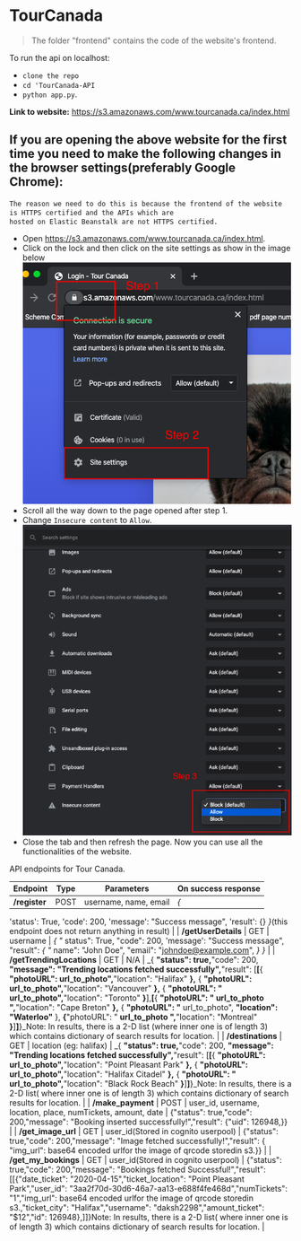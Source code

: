 # TourCanada

> The folder "frontend" contains the code of the website's frontend.

To run the api on localhost:
* `clone the repo`
* `cd 'TourCanada-API`
* `python app.py`.

<b>Link to website:</b> https://s3.amazonaws.com/www.tourcanada.ca/index.html

## If you are opening the above website for the first time you need to make the following changes in the browser settings(preferably Google Chrome):
```
The reason we need to do this is because the frontend of the website is HTTPS certified and the APIs which are 
hosted on Elastic Beanstalk are not HTTPS certified.
```
 * Open https://s3.amazonaws.com/www.tourcanada.ca/index.html.
 * Click on the lock and then click on the site settings as show in the image below
 ![Step 1 and 2](imgs/step1_2.png)
 * Scroll all the way down to the page opened after step 1.
 * Change `Insecure content` to `Allow`.
 ![Step 3](imgs/step3.png)
 * Close the tab and then refresh the page.
 Now you can use all the functionalities of the website.
 
 
API endpoints for Tour Canada.

| **Endpoint** | **Type** | **Parameters** | **On success response** |
| --- | --- | --- | --- |
| **/register** | POST | username, name, email | _{_
&#39;status&#39;: True,
 &#39;code&#39;: 200,
 &#39;message&#39;: &quot;Success message&quot;,
 &#39;result&#39;: {}
_}_(this endpoint does not return anything in result) |
| **/getUserDetails** | GET | username | _{
 &quot;_ status&quot;: True,
 &quot;code&quot;: 200,
 &#39;message&#39;: &quot;Success message&quot;,
 &quot;result&quot;: _{
 &quot;_ name&quot;: &quot;John Doe&quot;,
&quot;email&quot;:
 &quot;johndoe@example.com&quot;,
 _}_
_}_ |
| **/getTrendingLocations** | GET | N/A | _{ __&quot;status&quot;: true,__&quot;code&quot;: 200, __&quot;message&quot;: &quot;Trending locations fetched successfully&quot;,__&quot;result&quot;: [__[__{ __&quot;photoURL&quot;: url\_to\_photo&quot;,__&quot;location&quot;: &quot;Halifax&quot; __},__ { __&quot;photoURL&quot;: url\_to\_photo&quot;,__&quot;location&quot;: &quot;Vancouver&quot; __},__ { __&quot;photoURL&quot;: &quot; url\_to\_photo&quot;,__&quot;location&quot;: &quot;Toronto&quot; __}__],__[__{ __&quot;photoURL&quot;: &quot; url\_to\_photo &quot;,__&quot;location&quot;: &quot;Cape Breton&quot; __},__ { __&quot;photoURL&quot;: &quot;__ url\_to\_photo&quot;, __&quot;location&quot;: &quot;Waterloo&quot;__ }, __{__&quot;photoURL&quot;: &quot; __url\_to\_photo &quot;,__&quot;location&quot;: &quot;Montreal&quot; __}__]__]__}_Note: In results, there is a 2-D list (where inner one is of length 3) which contains dictionary of search results for location. |
| **/destinations** | GET | location (eg: halifax) | _{ __&quot;status&quot;: true,__&quot;code&quot;: 200, __&quot;message&quot;: &quot;Trending locations fetched successfully&quot;,__&quot;result&quot;: [__[__{ __&quot;photoURL&quot;: url\_to\_photo&quot;,__&quot;location&quot;: &quot;Point Pleasant Park&quot; __},__ { __&quot;photoURL&quot;: url\_to\_photo&quot;,__&quot;location&quot;: &quot;Halifax Citadel&quot; __},__ { __&quot;photoURL&quot;: &quot; url\_to\_photo&quot;,__&quot;location&quot;: &quot;Black Rock Beach&quot; __}__]__]__}_Note: In results, there is a 2-D list( where inner one is of length 3) which contains dictionary of search results for location. |
| **/make\_payment** | POST | user\_id,
 username,
 location,
 place,
 numTickets,
 amount,
 date
 | {&quot;status&quot;: true,&quot;code&quot;: 200,&quot;message&quot;: &quot;Booking inserted successfully!&quot;,&quot;result&quot;: {&quot;uid&quot;: 126948,}} |
| **/get\_image\_url** | GET | user\_id(Stored in cognito userpool) | {&quot;status&quot;: true,&quot;code&quot;: 200,&quot;message&quot;: &quot;Image fetched successfully!&quot;,&quot;result&quot;: { &quot;img\_url&quot;: base64 encoded urlfor the image of qrcode storedin s3.}} |
| **/get\_my\_bookings** | GET | user\_id(Stored in cognito userpool) | {&quot;status&quot;: true,&quot;code&quot;: 200,&quot;message&quot;: &quot;Bookings fetched Successful!&quot;,&quot;result&quot;: [[{&quot;date\_ticket&quot;: &quot;2020-04-15&quot;,&quot;ticket\_location&quot;: &quot;Point Pleasant Park&quot;,&quot;user\_id&quot;: &quot;3aa2f70d-30d6-46a7-aa13-e688f4fe468d&quot;,&quot;numTickets&quot;: &quot;1&quot;,&quot;img\_url&quot;: base64 encoded urlfor the image of qrcode storedin s3.,&quot;ticket\_city&quot;: &quot;Halifax&quot;,&quot;username&quot;: &quot;daksh2298&quot;,&quot;amount\_ticket&quot;: &quot;$12&quot;,&quot;id&quot;: 126948},]]}Note: In results, there is a 2-D list( where inner one is of length 3) which contains dictionary of search results for location. |